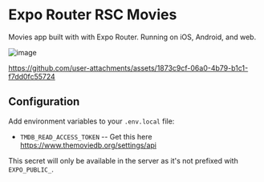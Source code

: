 # Expo Router RSC Movies

Movies app built with with Expo Router. Running on iOS, Android, and web.

![image](https://github.com/user-attachments/assets/5690e374-e85e-401d-bd56-8e1549bd8372)

https://github.com/user-attachments/assets/1873c9cf-06a0-4b79-b1c1-f7dd0fc55724


## Configuration

Add environment variables to your `.env.local` file:

- `TMDB_READ_ACCESS_TOKEN` -- Get this here https://www.themoviedb.org/settings/api

This secret will only be available in the server as it's not prefixed with `EXPO_PUBLIC_`.
